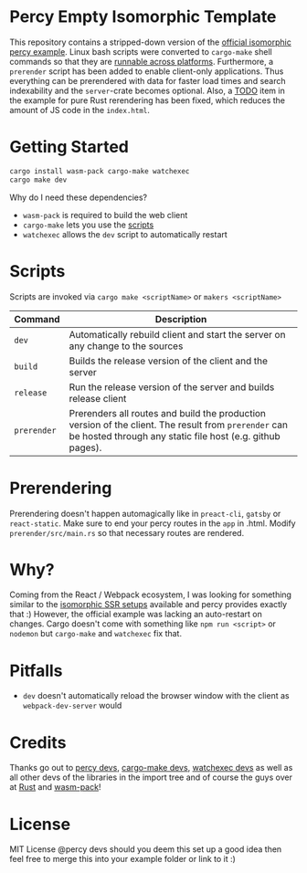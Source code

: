 # Percy Empty Isomorphic Template
This repository contains a stripped-down version of the [official isomorphic percy example](https://github.com/chinedufn/percy/tree/master/examples/isomorphic).
Linux bash scripts were converted to `cargo-make` shell commands so that they are [runnable across platforms](https://sagiegurari.github.io/cargo-make/#usage-task-command-script-task-exampleshell2batch).
Furthermore, a `prerender` script has been added to enable client-only applications. Thus everything can be prerendered with data for faster load times and search indexability and the `server`-crate becomes optional.
Also, a [TODO](https://github.com/chinedufn/percy/blob/e41857e0d002ade865a4c0b9f1c052f75dc06d0b/examples/isomorphic/client/src/lib.rs#L49) item in the example for pure Rust rerendering has been fixed, which reduces the amount of JS code in the `index.html`.

# Getting Started
```bash
cargo install wasm-pack cargo-make watchexec
cargo make dev
```

Why do I need these dependencies?
- `wasm-pack` is required to build the web client
- `cargo-make` lets you use the [scripts](#Scripts)
- `watchexec` allows the `dev` script to automatically restart

# Scripts

Scripts are invoked via `cargo make <scriptName>` or `makers <scriptName>`

| Command  | Description |
|---|---|
| `dev` | Automatically rebuild client and start the server on any change to the sources |
| `build` | Builds the release version of the client and the server |
| `release` | Run the release version of the server and builds release client |
| `prerender` | Prerenders all routes and build the production version of the client. The result from `prerender` can be hosted through any static file host (e.g. github pages). |

# Prerendering
Prerendering doesn't happen automagically like in `preact-cli`, `gatsby` or `react-static`.
Make sure to end your percy routes in the `app` in .html.
Modify `prerender/src/main.rs` so that necessary routes are rendered.

# Why?
Coming from the React / Webpack ecosystem, I was looking for something similar to the [isomorphic SSR setups](https://github.com/preactjs/preact-cli) available and percy provides exactly that :)
However, the official example was lacking an auto-restart on changes.
Cargo doesn't come with something like `npm run <script>` or `nodemon` but `cargo-make` and `watchexec` fix that.

# Pitfalls
- `dev` doesn't automatically reload the browser window with the client as `webpack-dev-server` would

# Credits
Thanks go out to [percy devs](https://github.com/chinedufn/percy/graphs/contributors), [cargo-make devs](https://github.com/sagiegurari/cargo-make/graphs/contributors), [watchexec devs](https://github.com/watchexec/watchexec/graphs/contributors) as well as all other devs of the libraries in the import tree and of course the guys over at [Rust](https://www.rust-lang.org/governance) and [wasm-pack](https://github.com/rustwasm/wasm-pack/graphs/contributors)!

# License
MIT License
@percy devs should you deem this set up a good idea then feel free to merge this into your example folder or link to it :)
